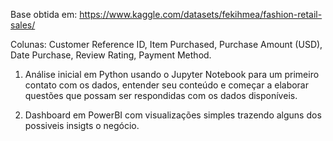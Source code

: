 Base obtida em: https://www.kaggle.com/datasets/fekihmea/fashion-retail-sales/

Colunas: 
Customer Reference ID, 
Item Purchased, 
Purchase Amount (USD), 
Date Purchase, 
Review Rating, 
Payment Method.

1. Análise inicial em Python usando o Jupyter Notebook para um primeiro contato com os dados, entender seu conteúdo e começar a elaborar questões que possam ser respondidas com os dados disponíveis.

2. Dashboard em PowerBI com visualizações simples trazendo alguns dos possiveis insigts o negócio.
